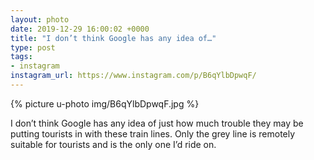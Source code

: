 ```yaml
---
layout: photo
date: 2019-12-29 16:00:02 +0000
title: "I don’t think Google has any idea of…"
type: post
tags:
- instagram
instagram_url: https://www.instagram.com/p/B6qYlbDpwqF/
---
```


{% picture u-photo img/B6qYlbDpwqF.jpg %}

I don’t think Google has any idea of just how much trouble they may be putting tourists in with these train lines. Only the grey line is remotely suitable for tourists and is the only one I’d ride on.
